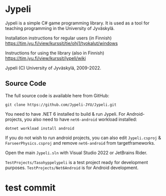 # Jypeli

Jypeli is a simple C# game programming library. It is used as a tool for teaching programming in the University of Jyväskylä.

Installation instructions for regular users (in Finnish) <https://tim.jyu.fi/view/kurssit/tie/ohj1/tyokalut/windows>

Instructions for using the library (also in Finnish) <https://tim.jyu.fi/view/kurssit/jypeli/wiki>

Jypeli (C) University of Jyväskylä, 2009-2022.

## Source Code

The full source code is available here from GitHub:
```
git clone https://github.com/Jypeli-JYU/Jypeli.git
```

You need to have .NET 6 installed to build & run Jypeli.
For Android-projects, you also need to have `net6-android` workload installed:

```
dotnet workload install android
```

If you do not wish to run android projects, you can also edit `Jypeli.csproj` & `FarseerPhysics.csproj` and remove `net6-android` from targetframeworks.

Open the main `Jypeli.sln` with Visual Studio 2022 or JetBrains Rider.

`TestProjects/Tasohyppelypeli` is a test project ready for development purposes.
`TestProjects/Net6Android` is for Android development.

# test commit